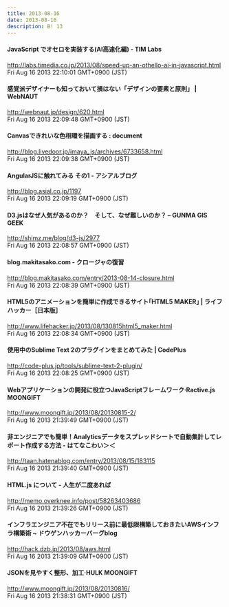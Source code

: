 ```yaml
---
title: 2013-08-16
date: 2013-08-16
description: B! 13
---
```


#### JavaScript でオセロを実装する(AI高速化編) - TIM Labs
http://labs.timedia.co.jp/2013/08/speed-up-an-othello-ai-in-javascript.html<br>
Fri Aug 16 2013 22:10:01 GMT+0900 (JST)<br>


#### 感覚派デザイナーも知っておいて損はない「デザインの要素と原則」 | WebNAUT
http://webnaut.jp/design/620.html<br>
Fri Aug 16 2013 22:09:48 GMT+0900 (JST)<br>


#### Canvasできれいな色相環を描画する : document
http://blog.livedoor.jp/imaya_js/archives/6733658.html<br>
Fri Aug 16 2013 22:09:38 GMT+0900 (JST)<br>


#### AngularJSに触れてみる その1 - アシアルブログ
http://blog.asial.co.jp/1197<br>
Fri Aug 16 2013 22:09:19 GMT+0900 (JST)<br>


#### D3.jsはなぜ人気があるのか？　そして、なぜ難しいのか？ – GUNMA GIS GEEK
http://shimz.me/blog/d3-js/2977<br>
Fri Aug 16 2013 22:08:57 GMT+0900 (JST)<br>


#### blog.makitasako.com - クロージャの復習
http://blog.makitasako.com/entry/2013-08-14-closure.html<br>
Fri Aug 16 2013 22:08:39 GMT+0900 (JST)<br>


#### HTML5のアニメーションを簡単に作成できるサイト｢HTML5 MAKER｣ | ライフハッカー［日本版］
http://www.lifehacker.jp/2013/08/130815html5_maker.html<br>
Fri Aug 16 2013 22:08:34 GMT+0900 (JST)<br>


#### 使用中のSublime Text 2のプラグインをまとめてみた | CodePlus
http://code-plus.jp/tools/sublime-text-2-plugin/<br>
Fri Aug 16 2013 22:08:25 GMT+0900 (JST)<br>


#### Webアプリケーションの開発に役立つJavaScriptフレームワーク·Ractive.js MOONGIFT
http://www.moongift.jp/2013/08/20130815-2/<br>
Fri Aug 16 2013 21:39:49 GMT+0900 (JST)<br>


#### 非エンジニアでも簡単！Analyticsデータをスプレッドシートで自動集計してレポート作成する方法 - はてなこわい＞＜
http://taan.hatenablog.com/entry/2013/08/15/183115<br>
Fri Aug 16 2013 21:39:40 GMT+0900 (JST)<br>


#### HTML.js について - 人生が二度あれば
http://memo.overknee.info/post/58263403686<br>
Fri Aug 16 2013 21:39:26 GMT+0900 (JST)<br>


#### インフラエンジニア不在でもリリース前に最低限構築しておきたいAWSインフラ構築術 ~ ドウゲンハッカーバーグblog
http://hack.dzb.jp/2013/08/aws.html<br>
Fri Aug 16 2013 21:39:09 GMT+0900 (JST)<br>


#### JSONを見やすく整形、加工·HULK MOONGIFT
http://www.moongift.jp/2013/08/20130816/<br>
Fri Aug 16 2013 21:38:31 GMT+0900 (JST)<br>


